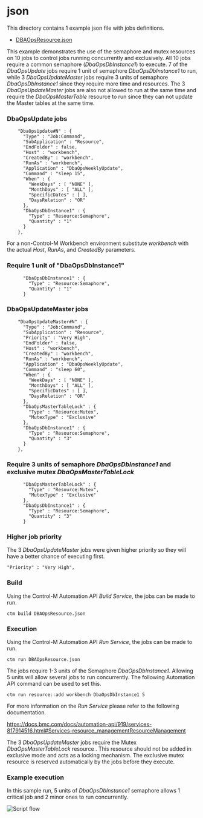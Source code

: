 # json

This directory contains 1 example json file with jobs definitions.
* [DBAOpsResource.json](./DBAOpsResource.json)

This example demonstrates the use of the semaphore and mutex resources on 10 jobs to control jobs running concurrently and exclusively.  All 10 jobs require a 
common semaphore (*DbaOpsDbInstance1*) to execute.  7 of the *DbaOpsUpdate* jobs require 1 unit of semaphore *DbaOpsDbInstance1* to run, while 3 *DbaOpsUpdateMaster* jobs
require 3 units of semaphore *DbaOpsDbInstance1* since they require more time and resources.  The 3 *DbaOpsUpdateMaster* jobs are also not allowed to run at the same time
and require the *DbaOpsMasterTable* resource to run since they can not update the Master tables at the same time.


### DbaOpsUpdate jobs
```
    "DbaOpsUpdate#N" : {
      "Type" : "Job:Command",
      "SubApplication" : "Resource",
      "EndFolder" : false,
      "Host" : "workbench",
      "CreatedBy" : "workbench",
      "RunAs" : "workbench",
      "Application" : "DbaOpsWeeklyUpdate",
      "Command" : "sleep 15",
      "When" : {
        "WeekDays" : [ "NONE" ],
        "MonthDays" : [ "ALL" ],
        "SpecificDates" : [ ],
        "DaysRelation" : "OR"
      },
      "DbaOpsDbInstance1" : {
        "Type" : "Resource:Semaphore",
        "Quantity" : "1"
      }
    },

```

For a non-Control-M Workbench environment substitute *workbench* with the actual *Host*, *RunAs*, and *CreatedBy* parameters.

### Require 1 unit of "DbaOpsDbInstance1"
```
      "DbaOpsDbInstance1" : {
        "Type" : "Resource:Semaphore",
        "Quantity" : "1"
      }
```      

### DbaOpsUpdateMaster jobs
```
    "DbaOpsUpdateMaster#N" : {
      "Type" : "Job:Command",
      "SubApplication" : "Resource",
      "Priority" : "Very High",
      "EndFolder" : false,
      "Host" : "workbench",
      "CreatedBy" : "workbench",
      "RunAs" : "workbench",
      "Application" : "DbaOpsWeeklyUpdate",
      "Command" : "sleep 60",
      "When" : {
        "WeekDays" : [ "NONE" ],
        "MonthDays" : [ "ALL" ],
        "SpecificDates" : [ ],
        "DaysRelation" : "OR"
      },
      "DbaOpsMasterTableLock" : {
        "Type" : "Resource:Mutex",
        "MutexType" : "Exclusive"
      },
      "DbaOpsDbInstance1" : {
        "Type" : "Resource:Semaphore",
        "Quantity" : "3"
      }
    },
```

### Require 3 units of semaphore *DbaOpsDbInstance1* and exclusive mutex *DbaOpsMasterTableLock*

```
      "DbaOpsMasterTableLock" : {
        "Type" : "Resource:Mutex",
        "MutexType" : "Exclusive"
      },
      "DbaOpsDbInstance1" : {
        "Type" : "Resource:Semaphore",
        "Quantity" : "3"
      }
```

### Higher job priority

The 3 *DbaOpsUpdateMaster* jobs were given higher priority so they will have a better chance of executing first.

```
"Priority" : "Very High",
```

### Build

Using the Control-M Automation API *Build Service*, the jobs can be made to run.

```
ctm build DBAOpsResource.json
```
### Execution

Using the Control-M Automation API *Run Service*, the jobs can be made to run.

```
ctm run DBAOpsResource.json
```

The jobs require 1-3 units of the Semaphore *DbaOpsDbInstance1*.  Allowing 5 units will allow several jobs to run concurrently.  The following Automation API command can be used to set this.

```
ctm run resource::add workbench DbaOpsDbInstance1 5
```

For more information on the *Run Service* please refer to the following documentation.

https://docs.bmc.com/docs/automation-api/919/services-817914516.html#Services-resource_managementResourceManagement

The 3 *DbaOpsUpdateMaster* jobs require the Mutex *DbaOpsMasterTableLock* resource .  This resource should not be added in exclusive mode and acts as a locking mechanism.  The exclusive mutex resource is reserved
automatically by the jobs before they execute.


### Example execution

In this sample run, 5 units of *DbaOpsDbInstance1* semaphore allows 1 critical job and 2 minor ones to run concurrently.

![Script flow](./images/job-control-2.png)
